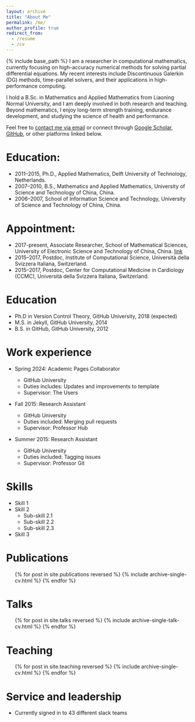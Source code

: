 ```yaml
---
layout: archive
title: "About Me"
permalink: /me/
author_profile: true
redirect_from:
  - /resume
  - /cv
---
```


{% include base_path %}
I am a researcher in computational mathematics, currently focusing on high-accuracy numerical methods for solving partial differential equations. My recent interests include Discontinuous Galerkin (DG) methods, time-parallel solvers, and their applications in high-performance computing.

I hold a B.Sc. in Mathematics and Applied Mathematics from Liaoning Normal University, and I am deeply involved in both research and teaching. Beyond mathematics, I enjoy long-term strength training, endurance development, and studying the science of health and performance.

Feel free to [contact me via email](mailto:your_email@example.com) or connect through [Google Scholar](https://scholar.google.com/), [GitHub](https://github.com/yourusername), or other platforms linked below.

# Education:
* 2011–2015, Ph.D., Applied Mathematics, Delft University of Technology, Netherlands.
* 2007–2010, B.S., Mathematics and Applied Mathematics, University of Science and Technology of China, China.
* 2006–2007, School of Information Science and Technology, University of Science and Technology of China, China.

# Appointment:
* 2017-present, Associate Researcher, School of Mathematical Sciences, University of Electronic Science and Technology of China, China. [link](https://www.math.uestc.edu.cn/info/1082/2095.htm)
* 2015–2017, Postdoc, Institute of Computational Science, Università della Svizzera Italiana, Switzerland. 
* 2015–2017, Postdoc, Center for Computational Medicine in Cardiology (CCMC), Università della Svizzera Italiana, Switzerland. 

Education
======
* Ph.D in Version Control Theory, GitHub University, 2018 (expected)
* M.S. in Jekyll, GitHub University, 2014
* B.S. in GitHub, GitHub University, 2012

Work experience
======
* Spring 2024: Academic Pages Collaborator
  * GitHub University
  * Duties includes: Updates and improvements to template
  * Supervisor: The Users

* Fall 2015: Research Assistant
  * GitHub University
  * Duties included: Merging pull requests
  * Supervisor: Professor Hub

* Summer 2015: Research Assistant
  * GitHub University
  * Duties included: Tagging issues
  * Supervisor: Professor Git
  
Skills
======
* Skill 1
* Skill 2
  * Sub-skill 2.1
  * Sub-skill 2.2
  * Sub-skill 2.3
* Skill 3

Publications
======
  <ul>{% for post in site.publications reversed %}
    {% include archive-single-cv.html %}
  {% endfor %}</ul>
  
Talks
======
  <ul>{% for post in site.talks reversed %}
    {% include archive-single-talk-cv.html  %}
  {% endfor %}</ul>
  
Teaching
======
  <ul>{% for post in site.teaching reversed %}
    {% include archive-single-cv.html %}
  {% endfor %}</ul>
  
Service and leadership
======
* Currently signed in to 43 different slack teams
